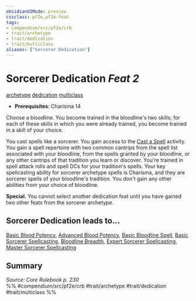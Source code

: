 ```yaml
---
obsidianUIMode: preview
cssclass: pf2e,pf2e-feat
tags:
- compendium/src/pf2e/crb
- trait/archetype
- trait/dedication
- trait/multiclass
aliases: ["Sorcerer Dedication"]
---
```

# Sorcerer Dedication  *Feat 2*  
[archetype](archetype.md "Archetype Feat Trait")  [dedication](dedication.md "Dedication Feat Trait")  [multiclass](multiclass.md "Multiclass Feat Trait")  

- **Prerequisites**: Charisma 14

Choose a bloodline. You become trained in the bloodline's two skills; for each of these skills in which you were already trained, you become trained in a skill of your choice.

You cast spells like a sorcerer. You gain access to the [Cast a Spell](cast-a-spell.md) activity. You gain a spell repertoire with two common cantrips from the spell list associated with your bloodline, from the spells granted by your bloodline, or any other cantrips of that tradition you learn or discover. You're trained in spell attack rolls and spell DCs for your tradition's spells. Your key spellcasting ability for sorcerer archetype spells is Charisma, and they are sorcerer spells of your bloodline's tradition. You don't gain any other abilities from your choice of bloodline.

**Special.** You cannot select another dedication feat until you have gained two other feats from the sorcerer archetype.

## Sorcerer Dedication leads to...

[Basic Blood Potency](basic-blood-potency.md), [Advanced Blood Potency](advanced-blood-potency.md), [Basic Bloodline Spell](basic-bloodline-spell.md), [Basic Sorcerer Spellcasting](basic-sorcerer-spellcasting.md), [Bloodline Breadth](bloodline-breadth.md), [Expert Sorcerer Spellcasting](expert-sorcerer-spellcasting.md), [Master Sorcerer Spellcasting](master-sorcerer-spellcasting.md)

## Summary

*Source: Core Rulebook p. 230*  
%% #compendium/src/pf2e/crb #trait/archetype #trait/dedication #trait/multiclass %%